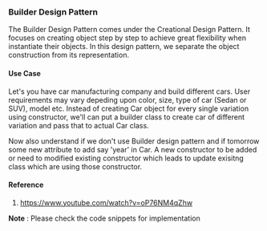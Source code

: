 ### Builder Design Pattern

The Builder Design Pattern comes under the Creational Design Pattern. It focuses on creating object step by step to achieve great flexibility when instantiate their objects.
In this design pattern, we separate the object construction from its representation.

#### Use Case

Let's you have car manufacturing company and build different cars. User requirements may vary depeding upon color, size, type of car (Sedan or SUV), model etc. Instead of creating Car object for every single variation using constructor, we'll can put a builder class to create car of different variation and pass that to actual Car class.

Now also understand if we don't use Builder design pattern and if tomorrow some new attribute to add say 'year' in Car. A new constructor to be added or need to modified existing constructor which leads to update exisitng class which are using those constructor. 

#### Reference
1. https://www.youtube.com/watch?v=oP76NM4qZhw


**Note** : Please check the code snippets for implementation 